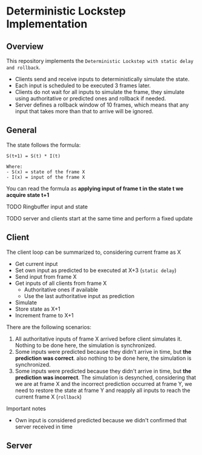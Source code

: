 # Deterministic Lockstep Implementation

## Overview

This repository implements the `Deterministic Lockstep with static delay and rollback`.
- Clients send and receive inputs to deterministically simulate the state.
- Each input is scheduled to be executed 3 frames later.
- Clients do not wait for all inputs to simulate the frame, they simulate using authoritative or predicted ones and rollback if needed.
- Server defines a rollback window of 10 frames, which means that any input that takes more than that to arrive will be ignored.

## General

The state follows the formula:

    S(t+1) = S(t) * I(t)

    Where:
    - S(x) = state of the frame X
    - I(x) = input of the frame X

You can read the formula as **applying input of frame t in the state t we acquire state t+1**

TODO Ringbuffer input and state

TODO server and clients start at the same time and perform a fixed update

## Client

The client loop can be summarized to, considering current frame as X
- Get current input
- Set own input as predicted to be executed at X+3 (`static delay`)
- Send input from frame X
- Get inputs of all clients from frame X
  - Authoritative ones if available
  - Use the last authoritative input as prediction 
- Simulate
- Store state as X+1
- Increment frame to X+1

There are the following scenarios:
1. All authoritative inputs of frame X arrived before client simulates it. Nothing to be done here, the simulation is synchronized.
2. Some inputs were predicted because they didn't arrive in time, but **the prediction was correct**. also nothing to be done here, the simulation is synchronized.
3. Some inputs were predicted because they didn't arrive in time, but **the prediction was incorrect**. The simulation is desynched, considering that we are at frame X and the incorrect prediction occurred at frame Y, we need to restore the state at frame Y and reapply all inputs to reach the current frame X (`rollback`)

Important notes
- Own input is considered predicted because we didn't confirmed that server received in time

## Server
